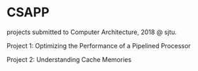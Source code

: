 # CSAPP

projects submitted to Computer Architecture, 2018 @ sjtu.

Project 1: Optimizing the Performance of a Pipelined Processor 

Project 2: Understanding Cache Memories 
